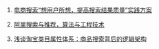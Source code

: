 1. [电商搜索“想用户所想，提高搜索结果质量”实践方案](http://www.woshipm.com/pd/4140984.html)

2. [阿里搜索与推荐，算法与工程技术](https://developer.aliyun.com/group/aios?spm=a2c6h.12873639.0.0.19b67332xFtiPa#/?_k=mqlqu7)

3. [浅谈淘宝类目属性体系：商品搜索背后的逻辑架构](https://blog.csdn.net/lvjin110/article/details/41039067?utm_medium=distribute.pc_relevant_download.none-task-blog-blogcommendfrombaidu-7.nonecase&depth_1-utm_source=distribute.pc_relevant_download.none-task-blog-blogcommendfrombaidu-7.nonecas)
